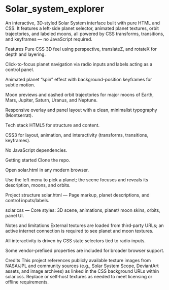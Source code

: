 # Solar_system_explorer
An interactive, 3D‑styled Solar System interface built with pure HTML and CSS. It features a left-side planet selector, animated planet textures, orbit trajectories, and labeled moons, all powered by CSS transforms, transitions, and keyframes — no JavaScript required.

Features
Pure CSS 3D feel using perspective, translateZ, and rotateX for depth and layering.

Click-to-focus planet navigation via radio inputs and labels acting as a control panel.

Animated planet “spin” effect with background-position keyframes for subtle motion.

Moon previews and dashed orbit trajectories for major moons of Earth, Mars, Jupiter, Saturn, Uranus, and Neptune.

Responsive overlay and panel layout with a clean, minimalist typography (Montserrat).

Tech stack
HTML5 for structure and content.

CSS3 for layout, animation, and interactivity (transforms, transitions, keyframes).

No JavaScript dependencies.

Getting started
Clone the repo.

Open solar.html in any modern browser.

Use the left menu to pick a planet; the scene focuses and reveals its description, moons, and orbits.

Project structure
solar.html — Page markup, planet descriptions, and control inputs/labels.

solar.css — Core styles: 3D scene, animations, planet/ moon skins, orbits, panel UI.

Notes and limitations
External textures are loaded from third‑party URLs; an active internet connection is required to see planet and moon textures.

All interactivity is driven by CSS state selectors tied to radio inputs.

Some vendor-prefixed properties are included for broader browser support.

Credits
This project references publicly available texture images from NASA/JPL and community sources (e.g., Solar System Scope, DeviantArt assets, and image archives) as linked in the CSS background URLs within solar.css. Replace or self‑host textures as needed to meet licensing or offline requirements.

